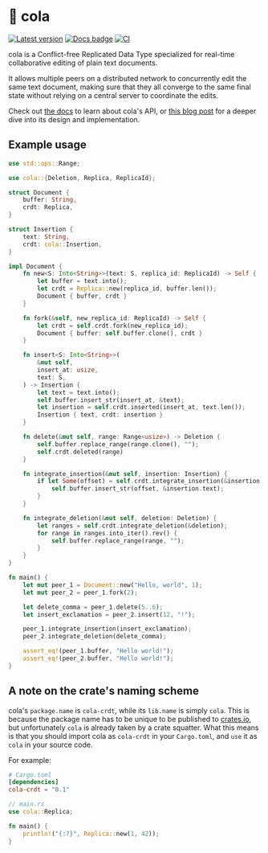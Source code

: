 # 🥤 cola

[![Latest version]](https://crates.io/crates/cola-crdt)
[![Docs badge]][docs]
[![CI]](https://github.com/nomad/cola/actions)

[Latest version]: https://img.shields.io/crates/v/cola-crdt.svg
[Docs badge]: https://docs.rs/cola-crdt/badge.svg
[CI]: https://github.com/nomad/cola/actions/workflows/ci.yml/badge.svg

cola is a Conflict-free Replicated Data Type specialized for real-time
collaborative editing of plain text documents.

It allows multiple peers on a distributed network to concurrently edit the same
text document, making sure that they all converge to the same final state
without relying on a central server to coordinate the edits.

Check out [the docs][docs] to learn about cola's API, or [this blog post][cola]
for a deeper dive into its design and implementation.

## Example usage

```rust
use std::ops::Range;

use cola::{Deletion, Replica, ReplicaId};

struct Document {
    buffer: String,
    crdt: Replica,
}

struct Insertion {
    text: String,
    crdt: cola::Insertion,
}

impl Document {
    fn new<S: Into<String>>(text: S, replica_id: ReplicaId) -> Self {
        let buffer = text.into();
        let crdt = Replica::new(replica_id, buffer.len());
        Document { buffer, crdt }
    }

    fn fork(&self, new_replica_id: ReplicaId) -> Self {
        let crdt = self.crdt.fork(new_replica_id);
        Document { buffer: self.buffer.clone(), crdt }
    }

    fn insert<S: Into<String>>(
        &mut self,
        insert_at: usize,
        text: S,
    ) -> Insertion {
        let text = text.into();
        self.buffer.insert_str(insert_at, &text);
        let insertion = self.crdt.inserted(insert_at, text.len());
        Insertion { text, crdt: insertion }
    }

    fn delete(&mut self, range: Range<usize>) -> Deletion {
        self.buffer.replace_range(range.clone(), "");
        self.crdt.deleted(range)
    }

    fn integrate_insertion(&mut self, insertion: Insertion) {
        if let Some(offset) = self.crdt.integrate_insertion(&insertion.crdt) {
            self.buffer.insert_str(offset, &insertion.text);
        }
    }

    fn integrate_deletion(&mut self, deletion: Deletion) {
        let ranges = self.crdt.integrate_deletion(&deletion);
        for range in ranges.into_iter().rev() {
            self.buffer.replace_range(range, "");
        }
    }
}

fn main() {
    let mut peer_1 = Document::new("Hello, world", 1);
    let mut peer_2 = peer_1.fork(2);

    let delete_comma = peer_1.delete(5..6);
    let insert_exclamation = peer_2.insert(12, "!");

    peer_1.integrate_insertion(insert_exclamation);
    peer_2.integrate_deletion(delete_comma);

    assert_eq!(peer_1.buffer, "Hello world!");
    assert_eq!(peer_2.buffer, "Hello world!");
}
```

## A note on the crate's naming scheme

cola's `package.name` is `cola-crdt`, while its `lib.name` is simply `cola`.
This is because the package name has to be unique to be published to
[crates.io], but unfortunately `cola` is already taken by a crate squatter.
What this means is that you should import cola as `cola-crdt` in your
`Cargo.toml`, and `use` it as `cola` in your source code.

For example:

```toml
# Cargo.toml
[dependencies]
cola-crdt = "0.1"
```

```rust
// main.rs
use cola::Replica;

fn main() {
    println!("{:?}", Replica::new(1, 42));
}
```

[docs]: https://docs.rs/cola-crdt
[cola]: https://nomad.foo/blog/cola
[crates.io]: https://crates.io
